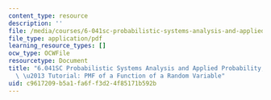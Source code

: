 ```yaml
---
content_type: resource
description: ''
file: /media/courses/6-041sc-probabilistic-systems-analysis-and-applied-probability-fall-2013/c9617209b5a1fa6ff3d24f85171b592b_MIT6_041SCF13_PMF_of_A_Function_of_a_Random_Variable_300k.pdf
file_type: application/pdf
learning_resource_types: []
ocw_type: OCWFile
resourcetype: Document
title: "6.041SC Probabilistic Systems Analysis and Applied Probability, Fall 2013Transcript\
  \ \u2013 Tutorial: PMF of a Function of a Random Variable"
uid: c9617209-b5a1-fa6f-f3d2-4f85171b592b
---
```

